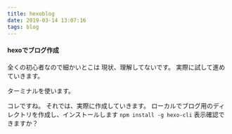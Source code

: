```yaml
---
title: hexoblog
date: 2019-03-14 13:07:16
tags: blog
---
```

#### hexoでブログ作成
全くの初心者なので細かいとこは
現状、理解してないです。
実際に試して進めていきます。

ターミナルを使います。



コレですね。
それでは、実際に作成していきます。
ローカルでブログ用のディレクトリを作成し、インストールします
```npm install -g hexo-cli```
表示確認できますか？
